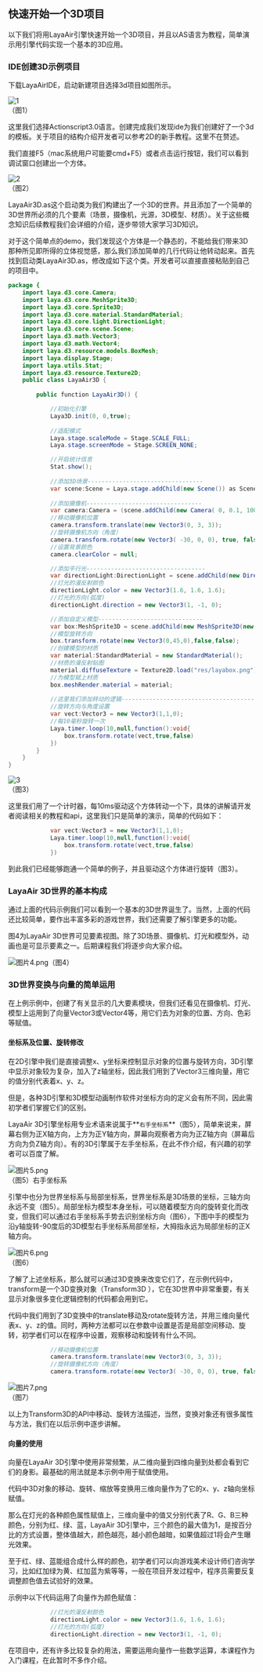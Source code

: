 ## 快速开始一个3D项目

以下我们将用LayaAir引擎快速开始一个3D项目，并且以AS语言为教程，简单演示用引擎代码实现一个基本的3D应用。

### IDE创建3D示例项目

下载LayaAirIDE，启动新建项目选择3d项目如图所示。

![1](img/1.png)<br>（图1）

这里我们选择Actionscript3.0语言。创建完成我们发现ide为我们创建好了一个3d的模板。关于项目的结构介绍开发者可以参考2D的新手教程。这里不在赘述。

我们直接F5（mac系统用户可能要cmd+F5）或者点击运行按钮，我们可以看到调试窗口创建出一个方体。

![2](img/2.png)<br>（图2）

LayaAir3D.as这个启动类为我们构建出了一个3D的世界。并且添加了一个简单的3D世界所必须的几个要素（场景，摄像机，光源，3D模型、材质）。关于这些概念知识后续教程我们会详细的介绍，逐步带领大家学习3D知识。

对于这个简单点的demo，我们发现这个方体是一个静态的，不能给我们带来3D那种所见即所得的立体视觉感，那么我们添加简单的几行代码让他转动起来。首先找到启动类LayaAir3D.as，修改成如下这个类。开发者可以直接直接粘贴到自己的项目中。

```java
package {
	import laya.d3.core.Camera;
	import laya.d3.core.MeshSprite3D;
	import laya.d3.core.Sprite3D;
	import laya.d3.core.material.StandardMaterial;
	import laya.d3.core.light.DirectionLight;
	import laya.d3.core.scene.Scene;
	import laya.d3.math.Vector3;
	import laya.d3.math.Vector4;
	import laya.d3.resource.models.BoxMesh;
	import laya.display.Stage;
	import laya.utils.Stat;
	import laya.d3.resource.Texture2D;
	public class LayaAir3D {
		
		public function LayaAir3D() {

			//初始化引擎
			Laya3D.init(0, 0,true);
			
			//适配模式
			Laya.stage.scaleMode = Stage.SCALE_FULL;
			Laya.stage.screenMode = Stage.SCREEN_NONE;

			//开启统计信息
			Stat.show();
			
			//添加3D场景---------------------------------
			var scene:Scene = Laya.stage.addChild(new Scene()) as Scene;
			
			//添加摄像机---------------------------------
			var camera:Camera = (scene.addChild(new Camera( 0, 0.1, 100))) as Camera;
            //移动摄像机位置
			camera.transform.translate(new Vector3(0, 3, 3));
          	//旋转摄像机方向（角度）
			camera.transform.rotate(new Vector3( -30, 0, 0), true, false);
          	//设置背景颜色
			camera.clearColor = null;

			//添加平行光----------------------------------
			var directionLight:DirectionLight = scene.addChild(new DirectionLight()) as DirectionLight;
          	//灯光的漫反射颜色
			directionLight.color = new Vector3(1.6, 1.6, 1.6);
          	//灯光的方向(弧度)
			directionLight.direction = new Vector3(1, -1, 0);

			//添加自定义模型------------------------------
			var box:MeshSprite3D = scene.addChild(new MeshSprite3D(new BoxMesh(1,1,1))) as MeshSprite3D;
          	//模型旋转方向
			box.transform.rotate(new Vector3(0,45,0),false,false);
          	//创建模型的材质
			var material:StandardMaterial = new StandardMaterial();
          	//材质的漫反射贴图
			material.diffuseTexture = Texture2D.load("res/layabox.png");
          	//为模型赋上材质
			box.meshRender.material = material;
          
            //这里我们添加转动的逻辑---------------------------------------
          	//旋转方向与角度设置
			var vect:Vector3 = new Vector3(1,1,0);
          	//每10毫秒旋转一次
			Laya.timer.loop(10,null,function():void{
				box.transform.rotate(vect,true,false)
			})
		}
	}
}
```



![3](img/3.gif)<br>（图3）

这里我们用了一个计时器，每10ms驱动这个方体转动一个下，具体的讲解请开发者阅读相关的教程和api，这里我们只是简单的演示，简单的代码如下：

```java
            var vect:Vector3 = new Vector3(1,1,0);
			Laya.timer.loop(10,null,function():void{
				box.transform.rotate(vect,true,false)
			})	
```

到此我们已经能够跑通一个简单的例子，并且驱动这个方体进行旋转（图3）。



### LayaAir 3D世界的基本构成

通过上面的代码示例我们可以看到一个基本的3D世界诞生了。当然，上面的代码还比较简单，要作出丰富多彩的游戏世界，我们还需要了解引擎更多的功能。

图4为LayaAir 3D世界可见要素视图。除了3D场景、摄像机、灯光和模型外，动画也是可显示要素之一。后期课程我们将逐步向大家介绍。

![图片4.png](img/4.png)（图4）



### 3D世界变换与向量的简单运用

在上例示例中，创建了有关显示的几大要素模块，但我们还看见在摄像机、灯光、模型上运用到了向量Vector3或Vector4等，用它们去为对象的位置、方向、色彩等赋值。

#### 坐标系及位置、旋转修改

在2D引擎中我们是直接调整x、y坐标来控制显示对象的位置与旋转方向，3D引擎中显示对象较为复杂，加入了z轴坐标，因此我们用到了Vector3三维向量，用它的值分别代表着x、y、z。

但是，各种3D引擎和3D模型动画制作软件对坐标方向的定义会有所不同，因此需初学者们掌握它们的区别。

LayaAir 3D引擎坐标用专业术语来说属于**`右手坐标系`**（图5），简单来说来，屏幕右侧为正X轴方向，上方为正Y轴方向，屏幕向观察者方向为正Z轴方向（屏幕后方向为负Z轴方向）。有的3D引擎属于左手坐标系，在此不作介绍，有兴趣的初学者可以百度了解。

![图片5.png](img/5.png)<br>（图5）右手坐标系



引擎中也分为世界坐标系与局部坐标系，世界坐标系是3D场景的坐标，三轴方向永远不变（图5）。局部坐标为模型本身坐标，可以随着模型方向的旋转变化而改变，但我们可以通过右手坐标系手势去识别坐标方向（图6），下图中手的模型为沿y轴旋转-90度后的3D模型右手坐标系局部坐标，大拇指永远为局部坐标的正X轴方向。

![图片6.png](img/6.png)<br>（图6）

了解了上述坐标系，那么就可以通过3D变换来改变它们了，在示例代码中，transform是一个3D变换对象（Transform3D ），它在3D世界中非常重要，有关显示对象很多变化逻辑控制的代码都会用到它。

代码中我们用到了3D变换中的translate移动及rotate旋转方法，并用三维向量代表x、y、z的值。同时，两种方法都可以在参数中设置是否是局部空间移动、旋转，初学者们可以在程序中设置，观察移动和旋转有什么不同。

```java
            //移动摄像机位置
			camera.transform.translate(new Vector3(0, 3, 3));
          	//旋转摄像机方向（角度）
			camera.transform.rotate(new Vector3( -30, 0, 0), true, false);
```

![图片7.png](img/7.png)<br>（图7）

以上为Transform3D的API中移动、旋转方法描述，当然，变换对象还有很多属性与方法，我们在以后示例中逐步讲解。



#### 向量的使用

向量在LayaAir 3D引擎中使用非常频繁，从二维向量到四维向量到处都会看到它们的身影。最基础的用法就是本示例中用于赋值使用。

代码中3D对象的移动、旋转、缩放等变换用三维向量作为了它的x、y、z轴向坐标赋值。

那么在灯光的各种颜色属性赋值上，三维向量中的值又分别代表了R、G、B三种颜色，分别为红、绿、蓝，LayaAir 3D引擎中，三个颜色的最大值为1，是按百分比的方式设置，整体值越大，颜色越亮，越小颜色越暗，如果值超过1将会产生曝光效果。

至于红、绿、蓝能组合成什么样的颜色，初学者们可以向游戏美术设计师们咨询学习，比如红加绿为黄、红加蓝为紫等等，一般在项目开发过程中，程序员需要反复调整颜色值去试验好的效果。

示例中以下代码运用了向量作为颜色赋值：

```java
          	//灯光的漫反射颜色
			directionLight.color = new Vector3(1.6, 1.6, 1.6);
          	//灯光的方向(弧度)
			directionLight.direction = new Vector3(1, -1, 0);
```

在项目中，还有许多比较复杂的用法，需要运用向量作一些数学运算，本课程作为入门课程，在此暂时不多作介绍。

